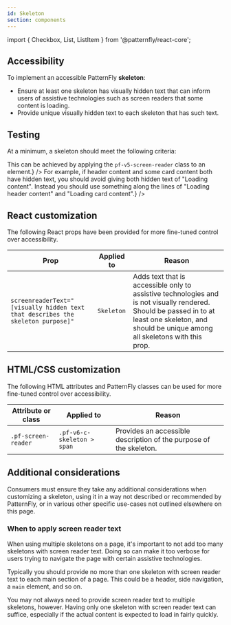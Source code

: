```yaml
---
id: Skeleton
section: components
---
```


import { Checkbox, List, ListItem } from '@patternfly/react-core';

## Accessibility

To implement an accessible PatternFly **skeleton**:

- Ensure at least one skeleton has visually hidden text that can inform users of assistive technologies such as screen readers that some content is loading.
- Provide unique visually hidden text to each skeleton that has such text.

## Testing

At a minimum, a skeleton should meet the following criteria:

<List isPlain>
  <ListItem>
    <Checkbox id="skeleton-a11y-checkbox-1" label="At least one skeleton has visually hidden text that informs users of assistive technologies that some content is loading." description={<span>This can be achieved by applying the <code className="ws-code">pf-v5-screen-reader</code> class to an element.</span>} />
  </ListItem>
  <ListItem>
    <Checkbox id="skeleton-a11y-checkbox-2" label="If more than one skeleton has visually hidden text, each of them has unique text." description={<span>For example, if header content and some card content both have hidden text, you should avoid giving both hidden text of "Loading content". Instead you should use something along the lines of "Loading header content" and "Loading card content".</span>} />
  </ListItem>
</List>

## React customization

The following React props have been provided for more fine-tuned control over accessibility.

| Prop | Applied to | Reason | 
|---|---|---|
| `screenreaderText="[visually hidden text that describes the skeleton purpose]"` | `Skeleton` | Adds text that is accessible only to assistive technologies and is not visually rendered. Should be passed in to at least one skeleton, and should be unique among all skeletons with this prop. |

## HTML/CSS customization

The following HTML attributes and PatternFly classes can be used for more fine-tuned control over accessibility.

| Attribute or class | Applied to | Reason | 
|---|---|---|
| `.pf-screen-reader` | `.pf-v6-c-skeleton > span` | Provides an accessible description of the purpose of the skeleton. |

## Additional considerations

Consumers must ensure they take any additional considerations when customizing a skeleton, using it in a way not described or recommended by PatternFly, or in various other specific use-cases not outlined elsewhere on this page.

### When to apply screen reader text

When using multiple skeletons on a page, it's important to not add too many skeletons with screen reader text. Doing so can make it too verbose for users trying to navigate the page with certain assistive technologies.

Typically you should provide no more than one skeleton with screen reader text to each main section of a page. This could be a header, side navigation, a `main` element, and so on.

You may not always need to provide screen reader text to multiple skeletons, however. Having only one skeleton with screen reader text can suffice, especially if the actual content is expected to load in fairly quickly.
